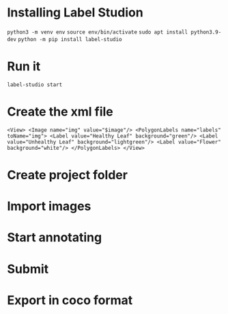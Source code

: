 # Installing Label Studion
`python3 -m venv env`
`source env/bin/activate`
`sudo apt install python3.9-dev`
`python -m pip install label-studio`

# Run it 
`label-studio start`

# Create the xml file 
`
<View>
  <Image name="img" value="$image"/>
  <PolygonLabels name="labels" toName="img">
    <Label value="Healthy Leaf" background="green"/>
    <Label value="Unhealthy Leaf" background="lightgreen"/>
    <Label value="Flower" background="white"/>
  </PolygonLabels>
</View>
`

# Create project folder
# Import images
# Start annotating
# Submit
# Export in coco format

